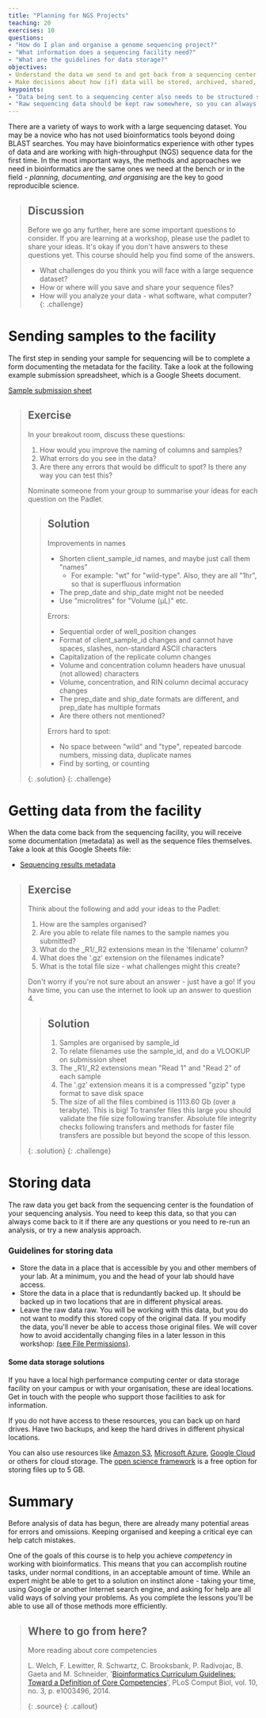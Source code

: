 ```yaml
---
title: "Planning for NGS Projects"
teaching: 20
exercises: 10
questions:
- "How do I plan and organise a genome sequencing project?"
- "What information does a sequencing facility need?"
- "What are the guidelines for data storage?"
objectives:
- Understand the data we send to and get back from a sequencing center.
- Make decisions about how (if) data will be stored, archived, shared, etc.   
keypoints:
- "Data being sent to a sequencing center also needs to be structured so you can use it."
- "Raw sequencing data should be kept raw somewhere, so you can always go back to the original files."
---
```


There are a variety of ways to work with a large sequencing dataset. You may be a novice who has not used
bioinformatics tools beyond doing BLAST searches. You may have bioinformatics experience with other types of data
and are working with high-throughput (NGS) sequence data for the first time. In the most important ways, the
methods and approaches we need in bioinformatics are the same ones we need at the bench or in the field -
*planning, documenting, and organising* are the key to good reproducible science.  

> ## Discussion
>
> Before we go any further, here are some important questions to consider. If you are learning at a workshop, please use the padlet to share your ideas.
> It's okay if you don't have answers to these questions yet. This course should help you find some of the answers.
>
> - What challenges do you think you will face with a large sequence dataset?  
> - How or where will you save and share your sequence files?  
> - How will you analyze your data - what software, what computer?
{: .challenge}

# Sending samples to the facility

The first step in sending your sample for sequencing will be to complete a form documenting the metadata for the
facility. Take a look at the following example submission spreadsheet, which is a Google Sheets document.

[Sample submission sheet](https://docs.google.com/spreadsheets/d/1rHHpzQTuJFuybdhO0c40K6nKE6Hal-QB2ioMEQH3L3k/edit?usp=sharing)

> ## Exercise
> In your breakout room, discuss these questions:
> 1. How would you improve the naming of columns and samples?
> 2. What errors do you see in the data?
> 3. Are there any errors that would be difficult to spot? Is there any way you can test this?
>
> Nominate someone from your group to summarise your ideas for each question on the Padlet.
>
> > ## Solution
> > Improvements in names
> > - Shorten client_sample_id names, and maybe just call them "names"
> >   - For example: "wt" for "wild-type". Also, they are all "1hr", so that is superfluous information
> > - The prep_date and ship_date might not be needed
> > - Use "microlitres" for "Volume (µL)" etc.
> > 
> > Errors:
> > - Sequential order of well_position changes
> > - Format of client_sample_id changes and cannot have spaces, slashes, non-standard ASCII characters
> > - Capitalization of the replicate column changes
> > - Volume and concentration column headers have unusual (not allowed) characters
> > - Volume, concentration, and RIN column decimal accuracy changes
> > - The prep_date and ship_date formats are different, and prep_date has multiple formats
> > - Are there others not mentioned?
> >
> > Errors hard to spot:
> > - No space between "wild" and "type", repeated barcode numbers, missing data, duplicate names
> > - Find by sorting, or counting
> >
> {: .solution}
{: .challenge}

# Getting data from the facility

When the data come back from the sequencing facility, you will receive some documentation (metadata) as well as
the sequence files themselves. Take a look at this Google Sheets file:

- [Sequencing results metadata](https://docs.google.com/spreadsheets/d/1IyNShMHu0IDbwij4ZdcXtOh5_V53KBcwu1i70Dfaa3g/edit?usp=sharing)

> ## Exercise
> Think about the following and add your ideas to the Padlet:
> 1. How are the samples organised?
> 2. Are you able to relate file names to the sample names you submitted?
> 3. What do the \_R1/\_R2 extensions mean in the 'filename' column?
> 4. What does the '.gz' extension on the filenames indicate?
> 5. What is the total file size - what challenges might this create?  
>
> Don't worry if you're not sure about an answer - just have a go! If you have time, you can use the internet to look up an answer to question 4.
>
> > ## Solution
> >
> > 1. Samples are organised by sample_id
> > 2. To relate filenames use the sample_id, and do a VLOOKUP on submission sheet
> > 3. The \_R1/\_R2 extensions mean "Read 1" and "Read 2" of each sample
> > 4. The '.gz' extension means it is a compressed "gzip" type format to save disk space
> > 5. The size of all the files combined is 1113.60 Gb (over a terabyte). This is big! To transfer files this large you should validate the file size following transfer. Absolute file integrity checks following transfers and methods for faster file transfers are possible but beyond the scope of this lesson.
> >
> {: .solution}
{: .challenge}

# Storing data

The raw data you get back from the sequencing center is the foundation of your sequencing analysis. You need to keep this data, so that you can always come back to it if there are any questions or you need to re-run an analysis, or try a new analysis approach.

### Guidelines for storing data

- Store the data in a place that is accessible by you and other members of your lab. At a minimum, you and the head of your lab should have access.
- Store the data in a place that is redundantly backed up. It should be backed up in two locations that are in different physical areas.
- Leave the raw data raw. You will be working with this data, but you do not want to modify this stored copy of the original data. If you modify the data, you'll never be able to access those original files. We will cover how to avoid accidentally changing files in a later lesson in this workshop: [(see File Permissions)](https://cloud-span.github.io/genomics04-data-preparation-organisation/01-writing-scripts/#file-permissions).

#### Some data storage solutions

If you have a local high performance computing center or data storage facility on your campus or with your organisation, these are ideal locations. Get in touch with the people who support those facilities to ask for information.

If you do not have access to these resources, you can back up on hard drives. Have two backups, and keep the hard drives in different physical locations.

You can also use resources like [Amazon S3](https://aws.amazon.com/s3/),  [Microsoft Azure](https://azure.microsoft.com/en-us/pricing/details/storage/blobs/),  [Google Cloud](https://cloud.google.com/storage/) or others for cloud storage. The [open science framework](https://osf.io) is a free option for storing files up to 5 GB.

# Summary

Before analysis of data has begun, there are already many potential areas for errors and omissions. Keeping
organised and keeping a critical eye can help catch mistakes.

One of the goals of this course is to help you achieve *competency* in working with bioinformatics. This means that
you can accomplish routine tasks, under normal conditions, in an acceptable amount of time. While an expert might
be able to get to a solution on instinct alone - taking your time, using Google or another Internet search engine,
and asking for help are all valid ways of solving your problems. As you complete the lessons you'll be able to use all of those methods more efficiently.  

> ## Where to go from here?
>
> More reading about core competencies
>
>L. Welch, F. Lewitter, R. Schwartz, C. Brooksbank, P. Radivojac, B. Gaeta and M. Schneider, '[Bioinformatics Curriculum Guidelines: Toward a Definition of Core Competencies](http://www.ncbi.nlm.nih.gov/pmc/articles/PMC3945096/)', PLoS Comput Biol, vol. 10, no. 3, p. e1003496, 2014.
>
> {: .source}
{: .callout}
